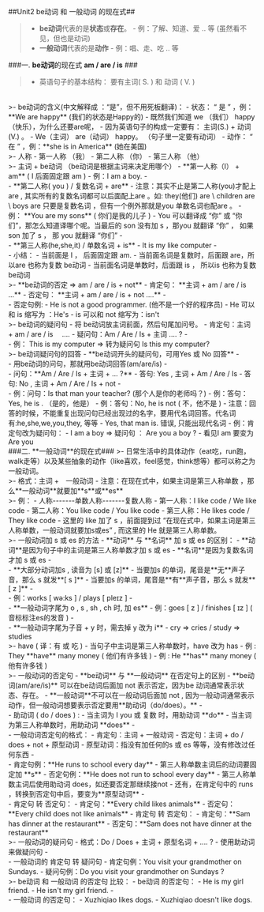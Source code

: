 ##Unit2 be动词 和 一般动词 的现在式##

>- **be动词**代表的是**状态**或**存在**。
    - 例：了解、知道、爱 .. 等 (虽然看不见，但也是动词)
>- **一般动词**代表的是**动作**
    - 例：唱、走、吃 .. 等

###一. **be动词**的现在式 **am / are / is** ###
>- 英语句子的基本结构： 要有主词( S. ) 和 动词 ( V. ) 
<br/>
>- be动词的含义(中文解释成 ：“是”，但不用死板翻译)：
    - 状态： “ 是 ” ，例：**We are happy**  (我们的状态是Happy的)
        - 既然我们知道 we （我们） happy （快乐），为什么还要are呢，
        - 因为英语句子的构成一定要有： 主词(S.) + 动词(V.) 。
        - We（主词） are（动词） happy。 （句子里一定要有动词）
    - 动作： “ 在 ” ，例：**she is in America**  (她在美国)
<br/>
>- 人称
    - 第一人称 （我）
    - 第二人称 （你）
    - 第三人称 （他）
<br/>
>- 主词 + be动词 （be动词是根据主词来决定用哪个）
    - **第一人称（I） + am**   ( I 后面固定跟 am )
        - 例：I am a boy.
    - <br/>
    - **第二人称( you ) / 复数名词 + are**
        -  注意：其实不止是第二人称(you)才配上 are , 其实所有的复数名词都可以后面配上are 。如: they(他们) are \  children are \ boys are  只要是复数名词 ，但有一个例外那就是you 单数名词也配are 。
        - 例： **You are my sons** ( 你们是我的儿子 )
            - You 可以翻译成 “你” 或 “你们”，那怎么知道译哪个呢。当最后的 son 没有加 s ，那you 就翻译 “你” ， 如果 son 加了 s ， 那 you 就翻译 “你们”
    - <br/>
    - **第三人称(he,she,it) /  单数名词 + is** 
        - It is my like computer
    - <br/>
    - 小结：
        - 当前面是 I ， 后面固定跟 am.
        - 当前面名词是复数时，后面跟 are，所以are 也称为复数 be动词
        - 当前面名词是单数时，后面跟 is ， 所以is 也称为复数 be动词
<br/>
>- **be动词的否定 => am / are / is  + not**
    - 肯定句： **主词 + am / are / is ...**
    - 否定句： **主词 + am / are / is  + not ....**
    - <br/>
    - 否定句例:
        - He is not a good programmer. (他不是一个好的程序员)
        - He 可以和 is 缩写为 ：He's
        - is 可以和 not 缩写为：isn't
<br/>
>- be动词的疑问句
    - 将 be动词放主词前面，然后句尾加问号。
    - 肯定句：主词 + am / are / is 　....
    - 疑问句：Am / Are / Is + 主词 ....  ?
    - <br/> 
    - 例： This is my computer => 转为疑问句 Is this my computer?
<br/>
>- be动词疑问句的回答
    - **be动词开头的疑问句，可用Yes 或 No 回答**
    - <br/>
    - 用be动词的问句，那就用be动词回答(am/are/is)
    - <br/>
    - 问句：**Am / Are / Is + 主词 + ... ?**
    - 答句: Yes , 主词 + Am / Are / Is   
    - 答句: No , 主词 + Am / Are / Is + not 
    - <br/>
    - 例：问句：Is that man your teacher? (那个人是你的老师吗？)
    - 例：答句：Yes, he is .  （是的，他是）
    - 例：答句：No, he is not ( 不，他不是 )
        - 注意：回答的时候，不能重复出现问句已经出现过的名字，要用代名词回答。代名词有:he,she,we,you,they, 等等
        - Yes, that man is. 错误, 只能出现代名词
    - 例：肯定句改为疑问句：
        - I am a boy  => 疑问句 ： Are you a boy ?
            - 看见I am 要变为 Are you 
    
<br/>
###二. **一般动词**的现在式###
>- 日常生活中的具体动作（eat吃，run跑，walk走等）以及某些抽象的动作（like喜欢，feel感觉，think想等）都可以称之为一般动词。
<br/>
>- 格式：主词 +　一般动词
    - 注意：在现在式中，如果主词是第三人称单数 ，那么**一般动词**就要加**s**或**es**
<br/>
>- 例：
    - 人称-------单数人称-------复数人称
    - 第一人称：I like code / We like code 
    - 第二人称：You like code / You like code 
    - 第三人称：He likes code / They like code 
        - 这里的 like 加了 s ，前面提到过 “在现在式中，如果主词是第三人称单数，一般动词就要加s或es” , 而这里的 He 就是第三人称单数。
<br/>
>- 一般动词加 s 或 es 的方法 
    - **动词** 与 **名词** 加 s 或 es 的区别：
        - **动词**是因为句子中的主词是第三人称单数才加 s 或 es
        - **名词**是因为复数名词才加 s 或 es
    - <br/>
    - **大部分动词加s , 读音为 [s] 或 [z]**
        - 当要加s 的单词，尾音是**无**声子音，那么 s 就发**[ s ]**
        - 当要加s 的单词，尾音是**有**声子音，那么 s 就发**[ z ]**         - <br/>
        - 例：works [ wə:ks ]  /  plays [ pleɪz ]
    - <br/>
    - **一般动词字尾为 o , s , sh , ch 时, 加 es** 
        - 例：goes [ z ]  / finishes [ ɪz ]   ( 音标标注es的发音 )
    - <br/>
    - **一般动词字尾为子音 + y 时，需去掉 y 改为 i** 
        - cry => cries  / study => studies

<br/>
>- have ( 译：有 或 吃 ) 
    - 当句子中主词是第三人称单数时，have 改为 has
    - 例 : They **have** many money ( 他们有许多钱 )
    - 例 : He **has** many money ( 他有许多钱 )
    
<br/>
>- 一般动词的否定句
    - **be动词** 与 **一般动词** 在否定句上的区别  
        - **be动词(am/are/is)** 可以在be动词后面加 not 表示否定，因为be 动词通常表示状态、存在。
        - **一般动词**不可以在一般动词后面加 not , 因为一般动词通常表示动作，但一般动词想要表示否定要用**助动词（do/does）。**
    - <br/>
    - 助动词 ( do / does ) :
        - 当主词为 I you 或 复数 时，用助动词 **do**
        - 当主词为第三人称单数时，用助动词 **does**
    - <br/>
    - 一般动词否定句的格式：
        - 肯定句：主词 + 一般动词
        - 否定句：主词 + do / does + not + 原型动词
            - 原型动词：指没有加任何的s 或 es 等等，没有修改过任何东西
        - <br/>
        - 肯定句例：**He runs to school every day**
            - 第三人称单数主词后的动词要固定加 **s**
        - 否定句例：**He does not run to school every day**
            - 第三人称单数主词后使用助动词 does，如还要否定那继续接not 
            - 还有，在肯定句中的 runs ，转换到否定句中后，要变为**原型动词**
        - <br/>
        - 肯定句 转 否定句：
            - 肯定句：**Every child likes animals**
            - 否定句：**Every child does not like animals**
        - 肯定句 转 否定句：
            - 肯定句：**Sam has dinner at the restaurant**
            - 否定句：**Sam does not have dinner at the restaurant**
    
<br/>
>- 一般动词的疑问句
    - 格式：Do / Does + 主词 + 原型名词 + ....   ?
        - 使用助动词来做疑问句
    - <br/>
    - 一般动词的 肯定句 转 疑问句
        - 肯定句例：You visit your grandmother on Sundays.
        - 疑问句例：Do you visit your grandmother on Sundays ?
     
     
            
<br/>
>- be动词 和 一般动词 的否定句 比较：
    - be动词 的否定句：
        - He is my girl friend.
        - He isn't my girl friend.
    - <br/>
    - 一般动词 的否定句：
        - Xuzhiqiao likes dogs.
        - Xuzhiqiao doesn't like dogs. 
